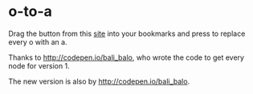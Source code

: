 o-to-a
======

Drag the button from this [site](http://codepen.io/dervondenbergen/full/zBCck) into your bookmarks and press to replace every o with an a.

Thanks to http://codepen.io/bali_balo, who wrote the code to get every node for version 1.

The new version is also by http://codepen.io/bali_balo.
